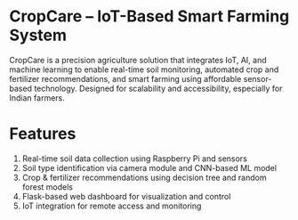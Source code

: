 # CropCare – IoT-Based Smart Farming System

CropCare is a precision agriculture solution that integrates IoT, AI, and machine learning to enable real-time soil monitoring, automated crop and fertilizer recommendations, and smart farming using affordable sensor-based technology. Designed for scalability and accessibility, especially for Indian farmers.

# Features
1. Real-time soil data collection using Raspberry Pi and sensors
2. Soil type identification via camera module and CNN-based ML model
3. Crop & fertilizer recommendations using decision tree and random forest models
4. Flask-based web dashboard for visualization and control
5. IoT integration for remote access and monitoring



